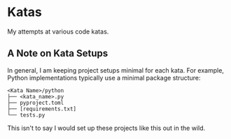 # Katas

My attempts at various code katas.

## A Note on Kata Setups

In general, I am keeping project setups minimal for each kata.
For example, Python implementations typically use a minimal package structure:

```
<Kata Name>/python
├── <kata_name>.py
├── pyproject.toml
├── [requirements.txt]
└── tests.py
```

This isn't to say I would set up these projects like this out in the wild.
